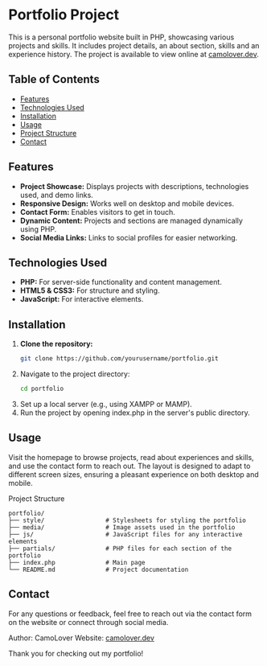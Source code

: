 # Portfolio Project

This is a personal portfolio website built in PHP, showcasing various projects and skills. It includes project details, an about section, skills and an experience history. The project is available to view online at [camolover.dev](https://camolover.dev/APP/portfolio/).

## Table of Contents
- [Features](#features)
- [Technologies Used](#technologies-used)
- [Installation](#installation)
- [Usage](#usage)
- [Project Structure](#project-structure)
- [Contact](#contact)

## Features
- **Project Showcase:** Displays projects with descriptions, technologies used, and demo links.
- **Responsive Design:** Works well on desktop and mobile devices.
- **Contact Form:** Enables visitors to get in touch.
- **Dynamic Content:** Projects and sections are managed dynamically using PHP.
- **Social Media Links:** Links to social profiles for easier networking.

## Technologies Used
- **PHP:** For server-side functionality and content management.
- **HTML5 & CSS3:** For structure and styling.
- **JavaScript:** For interactive elements.
  
## Installation
1. **Clone the repository:**
   ```bash
   git clone https://github.com/yourusername/portfolio.git
   ```
2. Navigate to the project directory:
    ```bash
    cd portfolio
    ```
3. Set up a local server (e.g., using XAMPP or MAMP).
4. Run the project by opening index.php in the server's public directory.

## Usage
Visit the homepage to browse projects, read about experiences and skills, and use the contact form to reach out. The layout is designed to adapt to different screen sizes, ensuring a pleasant experience on both desktop and mobile.

Project Structure
```plaintext
portfolio/
├── style/                 # Stylesheets for styling the portfolio
├── media/                 # Image assets used in the portfolio
├── js/                    # JavaScript files for any interactive elements
├── partials/              # PHP files for each section of the portfolio
├── index.php              # Main page
└── README.md              # Project documentation
```

## Contact
For any questions or feedback, feel free to reach out via the contact form on the website or connect through social media.

Author: CamoLover
Website: [camolover.dev](https://camolover.dev/APP/portfolio/)

Thank you for checking out my portfolio!
